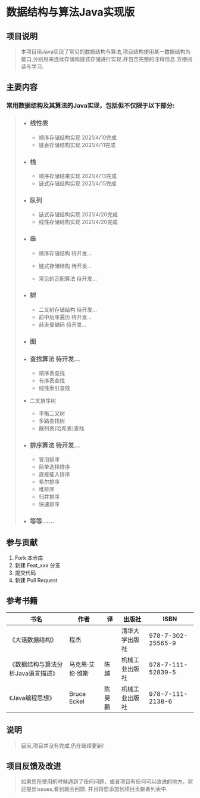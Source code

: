 # 数据结构与算法Java实现版

## 项目说明
> 本项目用Java实现了常见的数据结构与算法,项目结构使用某一数据结构为接口,分别用来连续存储和链式存储进行实现.并包含完整的注释信息.方便阅读与学习.

## 主要内容

### 常用数据结构及其算法的Java实现，包括但不仅限于以下部分:

>- ### 线性表
>
>    - 顺序存储结构实现 2021/4/10完成
>    - 链表存储结构实现 2021/4/11完成
>
>- ### 栈
>
>    - 顺序存储结果实现 2021/4/13完成
>    - 链式存储结构实现 2021/4/15完成
>
>- ### 队列
>
>    - 链式存储结构实现 2021/4/20完成
>    - 线性存储结构实现 2021/4/20完成
>
>  - ### 串
>
>    - 顺序存储结构 待开发...
>    - 链式存储结构 待开发...
>
>    - 常见的匹配算法 待开发...
>
>- ### 树
>
>    - 二叉树存储结构 待开发...
>    - 前中后序遍历 待开发...
>    - 赫夫曼编码 待开发...
>
>- ### 图
>
>- ### 查找算法 待开发...
>
>    - 顺序表查找
>    - 有序表查找
>    - 线性索引查找
>  - 二叉排序树
>     - 平衡二叉树
>     - 多路查找树
>     - 散列表(哈希表)查找
>
>- ### 排序算法 待开发...
>
>    - 冒泡排序
>    - 简单选择排序
>    - 直接插入排序
>    - 希尔排序
>    - 堆排序
>    - 归并排序
>    - 快速排序
>
>- ### 等等......

## 参与贡献
1. Fork 本仓库
2. 新建 Feat_xxx 分支
3. 提交代码
4. 新建 Pull Request

## 参考书籍

| 书名                               | 作者             | 译     | 出版社         | ISBN              |
| ---------------------------------- | ---------------- | ------ | -------------- | ----------------- |
| 《大话数据结构》                   | 程杰             |        | 清华大学出版社 | 978-7-302-25565-9 |
| 《数据结构与算法分析Java语言描述》 | 马克思·艾伦·维斯 | 陈越   | 机械工业出版社 | 978-7-111-52839-5 |
| 《Java编程思想》                   | Bruce Eckel      | 陈昊鹏 | 机械工业出版社 | 978-7-111-2138-6  |

## 说明

> 目前,项目并没有完成,仍在继续更新!

## 项目反馈及改进

> 如果您在使用的时候遇到了任何问题，或者项目有任何可以改进的地方，欢迎提出issues,看到就会回馈.
> 并且将您添加到项目贡献者列表中.